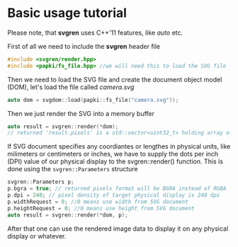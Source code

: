 # Basic usage tutorial

Please note, that **svgren** uses C++'11 features, like *auto* etc.

First of all we need to include the **svgren** header file

``` cpp
#include <svgren/render.hpp>
#include <papki/fs_file.hpp> //we will need this to load the SVG file
```

Then we need to load the SVG file and create the document object model (DOM), let's load the file called *camera.svg*

``` cpp
auto dom = svgdom::load(papki::fs_file("camera.svg"));
```

Then we just render the SVG into a memory buffer

``` cpp
auto result = svgren::render(*dom);
// returned 'result.pixels' is a std::vector<uint32_t> holding array of RGBA values.
```

If SVG document specifies any coordiantes or lengthes in physical units, like milimeters or centimeters or inches,
we have to supply the dots per inch (DPI) value of our physical display to the svgren::render() function. This is done using the `svgren::Parameters` structure

``` cpp
svgren::Parameters p;
p.bgra = true; // returned pixels format will be BGRA instead of RGBA
p.dpi = 240; // pixel density of target physical display is 240 dpi
p.widthRequest = 0; //0 means use width from SVG document
p.heightRequest = 0; //0 means use height from SVG document
auto result = svgren::render(*dom, p);
```

After that one can use the rendered image data to display it on any physical display or whatever.
